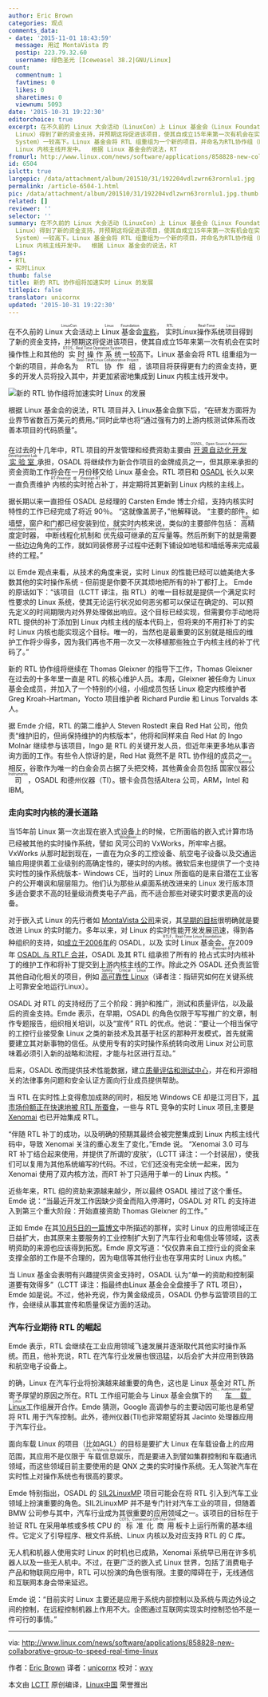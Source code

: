 ```yaml
---
author: Eric Brown
categories: 观点
comments_data:
- date: '2015-11-01 18:43:59'
  message: 用过 MontaVista 的
  postip: 223.79.32.60
  username: 绿色圣光 [Iceweasel 38.2|GNU/Linux]
count:
  commentnum: 1
  favtimes: 0
  likes: 0
  sharetimes: 0
  viewnum: 5093
date: '2015-10-31 19:22:30'
editorchoice: true
excerpt: 在不久前的 Linux 大会活动（LinuxCon）上 Linux 基金会（Linux Foundation）宣称，实时Linux操作系统项目（RTL，Real-Time
  Linux）得到了新的资金支持，并预期这将促进该项目，使其自成立15年来第一次有机会在实时操作性上和其他的实时操作系统（RTOS，Real Time Operation
  System）一较高下。Linux 基金会将 RTL 组重组为一个新的项目，并命名为RTL协作组（Real-Time Linux Collaborative Project），该项目将获得更有力的资金支持，更多的开发人员将投入其中，并更加紧密地集成到
  Linux 内核主线开发中。  根据 Linux 基金会的说法，RT
fromurl: http://www.linux.com/news/software/applications/858828-new-collaborative-group-to-speed-real-time-linux
id: 6504
islctt: true
largepic: /data/attachment/album/201510/31/192204vdlzwrn63rornlu1.jpg
permalink: /article-6504-1.html
pic: /data/attachment/album/201510/31/192204vdlzwrn63rornlu1.jpg.thumb.jpg
related: []
reviewer: ''
selector: ''
summary: 在不久前的 Linux 大会活动（LinuxCon）上 Linux 基金会（Linux Foundation）宣称，实时Linux操作系统项目（RTL，Real-Time
  Linux）得到了新的资金支持，并预期这将促进该项目，使其自成立15年来第一次有机会在实时操作性上和其他的实时操作系统（RTOS，Real Time Operation
  System）一较高下。Linux 基金会将 RTL 组重组为一个新的项目，并命名为RTL协作组（Real-Time Linux Collaborative Project），该项目将获得更有力的资金支持，更多的开发人员将投入其中，并更加紧密地集成到
  Linux 内核主线开发中。  根据 Linux 基金会的说法，RT
tags:
- RTL
- 实时Linux
thumb: false
title: 新的 RTL 协作组将加速实时 Linux 的发展
titlepic: false
translator: unicornx
updated: '2015-10-31 19:22:30'
---
```


在不久前的 <ruby> Linux 大会活动 <rp>  （ </rp> <rt>  LinuxCon </rt> <rp>  ） </rp></ruby>上 <ruby> Linux 基金会 <rp>  （ </rp> <rt>  Linux Foundation </rt> <rp>  ） </rp></ruby>[宣称](http://www.linuxfoundation.org/news-media/announcements/2015/10/linux-foundation-announces-project-advance-real-time-linux)，<ruby> 实时Linux操作系统项目 <rp>  （ </rp> <rt>  RTL，Real-Time Linux </rt> <rp>  ） </rp></ruby>得到了新的资金支持，并预期这将促进该项目，使其自成立15年来第一次有机会在实时操作性上和其他的<ruby> 实时操作系统 <rp>  （ </rp> <rt>  RTOS，Real Time Operation System </rt> <rp>  ） </rp></ruby>一较高下。Linux 基金会将 RTL 组重组为一个新的项目，并命名为<ruby> RTL协作组 <rp>  （ </rp> <rt>  Real-Time Linux Collaborative Project </rt> <rp>  ） </rp></ruby>，该项目将获得更有力的资金支持，更多的开发人员将投入其中，并更加紧密地集成到 Linux 内核主线开发中。


![新的 RTL 协作组将加速实时 Linux 的发展](/data/attachment/album/201510/31/192204vdlzwrn63rornlu1.jpg)


根据 Linux 基金会的说法，RTL 项目并入 Linux基金会旗下后，“在研发方面将为业界节省数百万美元的费用。”同时此举也将“通过强有力的上游内核测试体系而改善本项目的代码质量”。


在过去的十几年中，RTL 项目的开发管理和经费资助主要由<ruby> <a href="http://archive.linuxgizmos.com/celebrating-the-open-source-automation-development-labs-first-birthday/">  开源自动化开发实验室 </a> <rp>  （ </rp> <rt>  OSADL，Open Source Automation Development Lab </rt> <rp>  ） </rp></ruby>承担，OSADL 将继续作为新合作项目的金牌成员之一，但其原来承担的资金资助工作将会在一月份移交给 Linux 基金会。RTL 项目和 [OSADL](https://www.osadl.org/) 长久以来一直负责维护<ruby> 内核的实时抢占 <rp>  （ </rp> <rt>  RT-Preempt 或 Preempt-RT </rt> <rp>  ） </rp></ruby>补丁，并定期将其更新到 Linux 内核的主线上。


据长期以来一直担任 OSADL 总经理的 Carsten Emde 博士介绍，支持内核实时特性的工作已经完成了将近 90％。 “这就像盖房子，”他解释说。 “主要的部件，如墙壁，窗户和门都已经安装到位，就实时内核来说，类似的主要部件包括：<ruby> 高精度定时器 <rp>  （ </rp> <rt>  high-resolution timers </rt> <rp>  ） </rp></ruby>，<ruby> 中断线程化机制 <rp>  （ </rp> <rt>  interrupt threads </rt> <rp>  ） </rp></ruby>和<ruby> 优先级可继承的互斥量 <rp>  （ </rp> <rt>  priority-inheritance mutexes </rt> <rp>  ） </rp></ruby>等。然后所剩下的就是需要一些边边角角的工作，就如同装修房子过程中还剩下铺设如地毯和墙纸等来完成最终的工程。”


以 Emde 观点来看，从技术的角度来说，实时 Linux 的性能已经可以媲美绝大多数其他的实时操作系统 - 但前提是你要不厌其烦地把所有的补丁都打上。 Emde 的原话如下：“该项目（LCTT 译注，指 RTL）的唯一目标就是提供一个满足实时性要求的 Linux 系统，使其无论运行状况如何恶劣都可以保证在确定的、可以预先定义的时间期限内对外界处理做出响应。这个目标已经实现，但需要你手动地将 RTL 提供的补丁添加到 Linux 内核主线的版本代码上，但将来的不用打补丁的实时 Linux 内核也能实现这个目标。唯一的，当然也是最重要的区别就是相应的维护工作将少得多，因为我们再也不用一次又一次移植那些独立于内核主线的补丁代码了。”


新的 RTL 协作组将继续在 Thomas Gleixner 的指导下工作，Thomas Gleixner 在过去的十多年里一直是 RTL 的核心维护人员。本周，Gleixner 被任命为 Linux 基金会成员，并加入了一个特别的小组，小组成员包括 Linux 稳定内核维护者Greg Kroah-Hartman，Yocto 项目维护者 Richard Purdie 和 Linus Torvalds 本人。


据 Emde 介绍，RTL 的第二维护人 Steven Rostedt 来自 Red Hat 公司，他负责“维护旧的，但尚保持维护的内核版本”，他将和同样来自 Red Hat 的 Ingo Molnàr 继续参与该项目，Ingo 是 RTL 的关键开发人员，但近年来更多地从事咨询方面的工作。有些令人惊讶的是，Red Hat 竟然不是 RTL 协作组的成员之一。相反，谷歌作为唯一的白金会员占据了头把交椅，其他黄金会员包括<ruby> 国家仪器公司 <rp>  （ </rp> <rt>  NI，National Instruments </rt> <rp>  ） </rp></ruby>，OSADL 和德州仪器（TI）。银卡会员包括Altera 公司，ARM，Intel 和 IBM。


### 走向实时内核的漫长道路


当15年前 Linux 第一次出现在嵌入式设备上的时候，它所面临的嵌入式计算市场已经被其他的实时操作系统，譬如<ruby> 风河公司 <rp>  （ </rp> <rt>  WindRiver </rt> <rp>  ） </rp></ruby>的 VxWorks，所牢牢占据。VxWorks 从那时起到现在，一直在为众多的工控设备、航空电子设备以及交通运输应用提供着工业级别的高确定性的，硬实时的内核。微软后来也提供了一个支持实时性的操作系统版本- Windows CE，当时的 Linux 所面临的是来自潜在工业客户的公开嘲讽和层层阻力。他们认为那些从桌面系统改进来的 Linux 发行版本顶多适合要求不高的轻量级消费类电子产品，而不适合那些对硬实时要求更高的设备。


对于嵌入式 Linux 的先行者如 [MontaVista 公司](http://www.linux.com/news/embedded-mobile/mobile-linux/841651-embedded-linux-pioneer-montavista-spins-iot-linux-distribution)来说，其[早期的目标](http://archive.linuxgizmos.com/real-time-linux-what-is-it-why-do-you-want-it-how-do-you-do-it-a/)很明确就是要改进 Linux 的实时能力。多年以来，对 Linux 的实时性能开发发展迅速，得到各种组织的支持，如[成立于2006年](http://archive.linuxgizmos.com/industry-group-aims-linux-at-automation-apps/)的 OSADL，以及<ruby> 实时 Linux 基金会 <rp>  （ </rp> <rt>  RTLF，Real-Time Linux Foundation </rt> <rp>  ） </rp></ruby>。在2009年 [OSADL 与 RTLF 合并](http://archive.linuxgizmos.com/industrial-linux-groups-merge/)，OSADL 及其 RTL 组承担了所有的<ruby> 抢占式实时内核 <rp>  （ </rp> <rt>  Preempt-RT </rt> <rp>  ） </rp></ruby>补丁的维护工作和将补丁提交到上游内核主线的工作。除此之外 OSADL 还负责监管其他自动化相关的项目，例如<ruby> <a href="https://www.osadl.org/Safety-Critical-Linux.safety-critical-linux.0.html">  高可靠性 Linux </a> <rp>  （ </rp> <rt>  Safety Critical Linux </rt> <rp>  ） </rp></ruby>（译者注：指研究如何在关键系统上可靠安全地运行Linux）。


OSADL 对 RTL 的支持经历了三个阶段：拥护和推广，测试和质量评估，以及最后的资金支持。Emde 表示，在早期，OSADL 的角色仅限于写写推广的文章，制作专题报告，组织相关培训，以及“宣传” RTL 的优点。他说：“要让一个相当保守的工控行业接受象 Linux 之类的新技术及其基于社区的那种开发模式，首先就需要建立其对新事物的信任。从使用专有的实时操作系统转向改用 Linux 对公司意味着必须引入新的战略和流程，才能与社区进行互动。”


后来，OSADL 改而提供技术性能数据，建立[质量评估和测试中心](http://www.osadl.org/QA-Farm-Realtime.qa-farm-about.0.html)，并在和开源相关的法律事务问题和安全认证方面向行业成员提供帮助。


当 RTL 在实时性上变得愈加成熟的同时，相反地 Windows CE 却是江河日下，[其市场份额正在快速地被 RTL 所蚕食](http://www.linux.com/news/embedded-mobile/mobile-linux/818011-embedded-linux-keeps-growing-amid-iot-disruption-says-study)，一些与 RTL 竞争的实时 Linux 项目,主要是 [Xenomai](http://xenomai.org/) 也已开始集成 RTL。


“伴随 RTL 补丁的成功，以及明确的预期其最终会被完整集成到 Linux 内核主线代码中，导致 Xenomai 关注的重心发生了变化，”Emde 说。 “Xenomai 3.0 可与 RT 补丁结合起来使用，并提供了所谓的‘皮肤’，（LCTT 译注：一个封装层），使我们可以复用为其他系统编写的代码。不过，它们还没有完全统一起来，因为 Xenomai 使用了双内核方法，而RT 补丁只适用于单一的 Linux 内核。“


近些年来，RTL 组的资助来源越来越少，所以最终 OSADL 接过了这个重任。Emde 说：“当最近开发工作因缺少资金而陷入停滞时，OSADL 对 RTL 的支持进入到第三个重大阶段：开始直接资助 Thomas Gleixner 的工作。”


正如 Emde 在其[10月5日的一篇博文](https://www.osadl.org/Single-View.111+M5dee6946dab.0.html)中所描述的那样，实时 Linux 的应用领域正在日益扩大，由其原来主要服务的工业控制扩大到了汽车行业和电信业等领域，这表明资助的来源也应该得到拓宽。Emde 原文写道：“仅仅靠来自工控行业的资金来支撑全部的工作是不合理的，因为电信等其他行业也在享用实时 Linux 内核。”


当 Linux 基金会表明有兴趣提供资金支持时，OSADL 认为“单一的资助和控制渠道要有效得多”（LCTT 译注：指最终由Linux 基金会全盘接手了 RTL 项目），Emde 如是说。不过，他补充说，作为黄金级成员，OSADL 仍参与监管项目的工作，会继续从事其宣传和质量保证方面的活动。


### 汽车行业期待 RTL 的崛起


Emde 表示，RTL 会继续在工业应用领域飞速发展并逐渐取代其他实时操作系统。而且，他补充说，RTL 在汽车行业发展也很迅猛，以后会扩大并应用到铁路和航空电子设备上。


的确，Linux 在汽车行业将扮演越来越重要的角色，这也是 Linux 基金对 RTL 所寄予厚望的原因之所在。RTL 工作组可能会与 Linux 基金会旗下的<ruby> <a href="http://www.linux.com/news/embedded-mobile/mobile-linux/833358-first-open-automotive-grade-linux-spec-released">  车载Linux </a> <rp>  （ </rp> <rt>  AGL，Automotive Grade Linux </rt> <rp>  ） </rp></ruby>工作组展开合作。Emde 猜测，Google 高调参与的主要动因可能也是希望将 RTL 用于汽车控制。此外，德州仪器(TI)也非常期望将其 Jacinto 处理器应用于汽车行业。


面向车载 Linux 的项目（比如AGL）的目标是要扩大 Linux 在车载设备上的应用范围，其应用不是仅限于<ruby> 车载信息娱乐 <rp>  （ </rp> <rt>  IVI，In-Vehicle Infotainment </rt> <rp>  ） </rp></ruby>，而是要进入到譬如集群控制和车载通讯领域，而这些领域目前主要使用的是 QNX 之类的实时操作系统。无人驾驶汽车在实时性上对操作系统也有很高的要求。


Emde 特别指出，OSADL 的 [SIL2LinuxMP](http://www.osadl.org/SIL2LinuxMP.sil2-linux-project.0.html) 项目可能会在将 RTL 引入到汽车工业领域上扮演重要的角色。SIL2LinuxMP 并不是专门针对汽车工业的项目，但随着 BMW 公司参与其中，汽车行业成为其很重要的应用领域之一。该项目的目标在于验证 RTL 在采用单核或多核 CPU 的<ruby> 标准化商用 <rp>  （ </rp> <rt>  COTS，Commercial Off-The-Shelf </rt> <rp>  ） </rp></ruby>板卡上运行所需的基本组件。它定义了引导程序、根文件系统、Linux 内核以及对应支持 RTL 的 C 库。


无人机和机器人使用实时 Linux 的时机也已成熟，Xenomai 系统早已用在许多机器人以及一些无人机中。不过，在更广泛的嵌入式 Linux 世界，包括了消费电子产品和物联网应用中，RTL 可以扮演的角色很有限。主要的障碍在于，无线通信和互联网本身会带来延迟。


Emde 说：“目前实时 Linux 主要还是应用于系统内部控制以及系统与周边外设之间的控制，在远程控制机器上作用不大。企图通过互联网实现实时控制恐怕不是一件可行的事情。”




---


via: <http://www.linux.com/news/software/applications/858828-new-collaborative-group-to-speed-real-time-linux>


作者：[Eric Brown](http://www.linux.com/community/forums/person/42808) 译者：[unicornx](https://github.com/unicornx) 校对：[wxy](https://github.com/wxy)


本文由 [LCTT](https://github.com/LCTT/TranslateProject) 原创编译，[Linux中国](https://linux.cn/) 荣誉推出